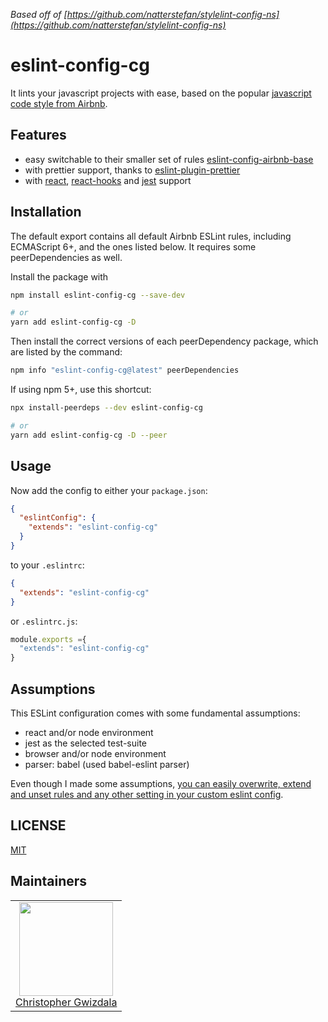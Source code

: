 _Based off of [https://github.com/natterstefan/stylelint-config-ns](https://github.com/natterstefan/stylelint-config-ns)_

# eslint-config-cg

It lints your javascript projects with ease, based on the popular [javascript
code style from Airbnb](https://www.npmjs.com/package/eslint-config-airbnb).

## Features

- easy switchable to their smaller set of rules [eslint-config-airbnb-base](https://github.com/airbnb/javascript/tree/master/packages/eslint-config-airbnb-base)
- with prettier support, thanks to [eslint-plugin-prettier](prettier.io/docs/en/eslint.html#use-eslint-to-run-prettier)
- with [react](https://reactjs.org/), [react-hooks](https://reactjs.org/docs/hooks-intro.html)
  and [jest](https://jestjs.io/) support

## Installation

The default export contains all default Airbnb ESLint rules, including
ECMAScript 6+, and the ones listed below. It requires some peerDependencies as
well.

Install the package with

```sh
npm install eslint-config-cg --save-dev

# or
yarn add eslint-config-cg -D
```

Then install the correct versions of each peerDependency package, which are
listed by the command:

```sh
npm info "eslint-config-cg@latest" peerDependencies
```

If using npm 5+, use this shortcut:

```sh
npx install-peerdeps --dev eslint-config-cg

# or
yarn add eslint-config-cg -D --peer
```

## Usage

Now add the config to either your `package.json`:

```json
{
  "eslintConfig": {
    "extends": "eslint-config-cg"
  }
}
```

to your `.eslintrc`:

```json
{
  "extends": "eslint-config-cg"
}
```

 or `.eslintrc.js`:

```js
module.exports ={
  "extends": "eslint-config-cg"
}
```

## Assumptions

This ESLint configuration comes with some fundamental assumptions:

- react and/or node environment
- jest as the selected test-suite
- browser and/or node environment
- parser: babel (used babel-eslint parser)

Even though I made some assumptions, [you can easily overwrite, extend and unset
rules and any other setting in your custom eslint config](https://eslint.org/docs/user-guide/configuring).

## LICENSE

[MIT](LICENSE)

## Maintainers

<table>
  <tbody>
    <tr>
      <td align="center">
        <a href="https://github.com/christowiz">
          <img width="150" height="150" src="https://github.com/christowiz.png?v=3&s=150">
          <br />
          Christopher Gwizdala
        </a>
      </td>
    </tr>
  <tbody>
</table>